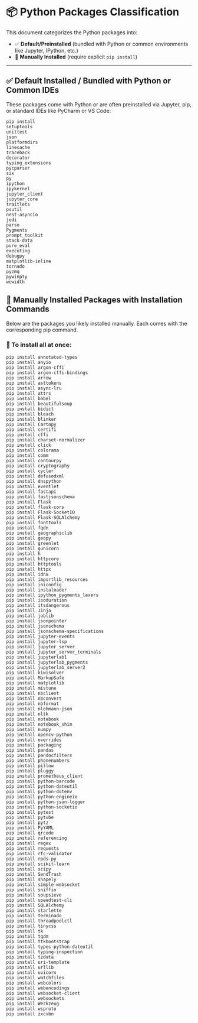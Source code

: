 # 📦 Python Packages Classification

This document categorizes the Python packages into:

- ✅ **Default/Preinstalled** (bundled with Python or common environments like Jupyter, IPython, etc.)
- 🔧 **Manually Installed** (require explicit `pip install`)

---

## ✅ Default Installed / Bundled with Python or Common IDEs

These packages come with Python or are often preinstalled via Jupyter, pip, or standard IDEs like PyCharm or VS Code:

```
pip install 
setuptools
unittest
json
platformdirs
linecache
traceback
decorator
typing_extensions
pycparser
six
py
ipython
ipykernel
jupyter_client
jupyter_core
traitlets
psutil
nest-asyncio
jedi
parso
Pygments
prompt_toolkit
stack-data
pure_eval
executing
debugpy
matplotlib-inline
tornado
pyzmq
pywinpty
wcwidth
```
## 🔧 Manually Installed Packages with Installation Commands
Below are the packages you likely installed manually. Each comes with the corresponding pip command.

### 📌 To install all at once:
```
pip install annotated-types
pip install anyio
pip install argon-cffi
pip install argon-cffi-bindings
pip install arrow
pip install asttokens
pip install async-lru
pip install attrs
pip install babel
pip install beautifulsoup
pip install bidict
pip install bleach
pip install blinker
pip install Cartopy
pip install certifi
pip install cffi
pip install charset-normalizer
pip install click
pip install colorama
pip install comm
pip install contourpy
pip install cryptography
pip install cycler
pip install defusedxml
pip install dnspython
pip install eventlet
pip install fastapi
pip install fastjsonschema
pip install Flask
pip install flask-cors
pip install Flask-SocketIO
pip install Flask-SQLAlchemy
pip install fonttools
pip install fqdn
pip install geographiclib
pip install geopy
pip install greenlet
pip install gunicorn
pip install h
pip install httpcore
pip install httptools
pip install httpx
pip install idna
pip install importlib_resources
pip install iniconfig
pip install instaloader
pip install ipython_pygments_lexers
pip install isoduration
pip install itsdangerous
pip install Jinja
pip install joblib
pip install jsonpointer
pip install jsonschema
pip install jsonschema-specifications
pip install jupyter-events
pip install jupyter-lsp
pip install jupyter_server
pip install jupyter_server_terminals
pip install jupyterlab1
pip install jupyterlab_pygments
pip install jupyterlab_server2
pip install kiwisolver
pip install MarkupSafe
pip install matplotlib
pip install mistune
pip install nbclient
pip install nbconvert
pip install nbformat
pip install nlohmann-json
pip install nltk
pip install notebook
pip install notebook_shim
pip install numpy
pip install opencv-python
pip install overrides
pip install packaging
pip install pandas
pip install pandocfilters
pip install phonenumbers
pip install pillow
pip install pluggy
pip install prometheus_client
pip install python-barcode
pip install python-dateutil
pip install python-dotenv
pip install python-engineio
pip install python-json-logger
pip install python-socketio
pip install pytest
pip install pytube
pip install pytz
pip install PyYAML
pip install qrcode
pip install referencing
pip install regex
pip install requests
pip install rfc-validator
pip install rpds-py
pip install scikit-learn
pip install scipy
pip install SendTrash
pip install shapely
pip install simple-websocket
pip install sniffio
pip install soupsieve
pip install speedtest-cli
pip install SQLAlchemy
pip install starlette
pip install terminado
pip install threadpoolctl
pip install tinycss
pip install tk
pip install tqdm
pip install ttkbootstrap
pip install types-python-dateutil
pip install typing-inspection
pip install tzdata
pip install uri-template
pip install urllib
pip install uvicorn
pip install watchfiles
pip install webcolors
pip install webencodings
pip install websocket-client
pip install websockets
pip install Werkzeug
pip install wsproto
pip install zxcvbn

```